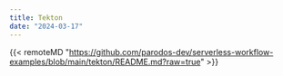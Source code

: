 ```yaml
---
title: Tekton
date: "2024-03-17"
---
```


{{< remoteMD "https://github.com/parodos-dev/serverless-workflow-examples/blob/main/tekton/README.md?raw=true" >}}
